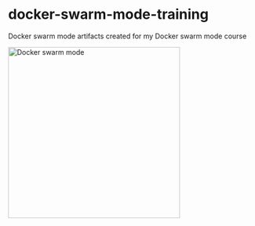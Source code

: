 # docker-swarm-mode-training
Docker swarm mode artifacts created for my Docker swarm mode course

<img src="https://user-images.githubusercontent.com/3911650/34689869-40b6381a-f474-11e7-83b5-ab58084327f3.png" alt="Docker swarm mode" width="350px"/>
